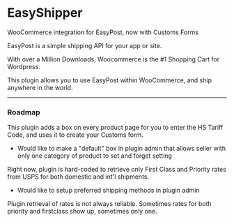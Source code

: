 EasyShipper
===========

WooCommerce integration for EasyPost, now with Customs Forms

EasyPost is a simple shipping API for your app or site. 

With over a Million Downloads, Woocommerce is the #1 Shopping Cart for Wordpress.

This plugin allows you to use EasyPost within WooCommerce, and ship anywhere in the world.

------

### Roadmap

This plugin adds a box on every product page for you to enter the HS Tariff Code, and uses it to create your Customs form.
- Would like to make a "default" box in plugin admin that allows seller with only one category of product to set and forget setting

Right now, plugin is hard-coded to retrieve only First Class and Priority rates from USPS for both domestic and int'l shipments.
- Would like to setup preferred shipping methods in plugin admin

Plugin retrieval of rates is not always reliable. Sometimes rates for both priority and firstclass show up, sometimes only one.